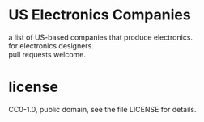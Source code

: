# US Electronics Companies

a list of US-based companies that produce electronics.  
for electronics designers.  
pull requests welcome.  

# license

CC0-1.0, public domain, see the file LICENSE for details.

